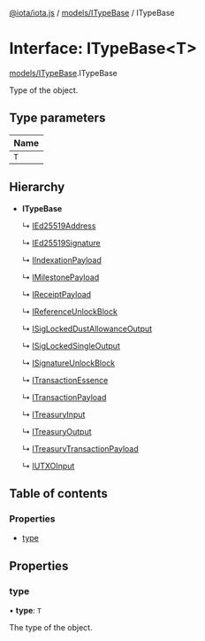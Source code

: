 [@iota/iota.js](../README.md) / [models/ITypeBase](../modules/models_itypebase.md) / ITypeBase

# Interface: ITypeBase<T\>

[models/ITypeBase](../modules/models_itypebase.md).ITypeBase

Type of the object.

## Type parameters

| Name |
| :------ |
| `T` |

## Hierarchy

- **ITypeBase**

  ↳ [IEd25519Address](models_ied25519address.ied25519address.md)

  ↳ [IEd25519Signature](models_ied25519signature.ied25519signature.md)

  ↳ [IIndexationPayload](models_iindexationpayload.iindexationpayload.md)

  ↳ [IMilestonePayload](models_imilestonepayload.imilestonepayload.md)

  ↳ [IReceiptPayload](models_ireceiptpayload.ireceiptpayload.md)

  ↳ [IReferenceUnlockBlock](models_ireferenceunlockblock.ireferenceunlockblock.md)

  ↳ [ISigLockedDustAllowanceOutput](models_isiglockeddustallowanceoutput.isiglockeddustallowanceoutput.md)

  ↳ [ISigLockedSingleOutput](models_isiglockedsingleoutput.isiglockedsingleoutput.md)

  ↳ [ISignatureUnlockBlock](models_isignatureunlockblock.isignatureunlockblock.md)

  ↳ [ITransactionEssence](models_itransactionessence.itransactionessence.md)

  ↳ [ITransactionPayload](models_itransactionpayload.itransactionpayload.md)

  ↳ [ITreasuryInput](models_itreasuryinput.itreasuryinput.md)

  ↳ [ITreasuryOutput](models_itreasuryoutput.itreasuryoutput.md)

  ↳ [ITreasuryTransactionPayload](models_itreasurytransactionpayload.itreasurytransactionpayload.md)

  ↳ [IUTXOInput](models_iutxoinput.iutxoinput.md)

## Table of contents

### Properties

- [type](models_itypebase.itypebase.md#type)

## Properties

### type

• **type**: `T`

The type of the object.
